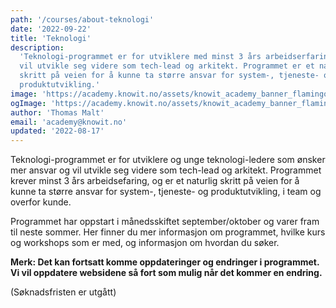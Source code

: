 ```yaml
---
path: '/courses/about-teknologi'
date: '2022-09-22'
title: 'Teknologi'
description:
  'Teknologi-programmet er for utviklere med minst 3 års arbeidserfaring som
  vil utvikle seg videre som tech-lead og arkitekt. Programmet er et naturlig
  skritt på veien for å kunne ta større ansvar for system-, tjeneste- og
  produktutvikling.'
image: 'https://academy.knowit.no/assets/knowit_academy_banner_flamingo.png'
ogImage: 'https://academy.knowit.no/assets/knowit_academy_banner_flamingo.png'
author: 'Thomas Malt'
email: 'academy@knowit.no'
updated: '2022-08-17'
---
```


Teknologi-programmet er for utviklere og unge teknologi-ledere som ønsker mer
ansvar og vil utvikle seg videre som tech-lead og arkitekt. Programmet krever
minst 3 års arbeidsefaring, og er et naturlig skritt på veien for å kunne ta
større ansvar for system-, tjeneste- og produktutvikling, i team og overfor
kunde.

Programmet har oppstart i månedsskiftet september/oktober og varer fram til
neste sommer. Her finner du mer informasjon om programmet, hvilke kurs og
workshops som er med, og informasjon om hvordan du søker.

**Merk: Det kan fortsatt komme oppdateringer og endringer i programmet. Vi vil
oppdatere websidene så fort som mulig når det kommer en endring.**

(Søknadsfristen er utgått)
